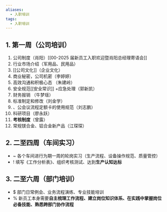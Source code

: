 ```yaml
---
aliases:
  - 入职培训
tags:
  - 入职培训
---
```

## 1. 第一周（公司培训）
1. 公司制度（肖阳）[[00-2025 届新员工入职欢迎暨肖阳总经理寄语会]]
2. 行业市场介绍（军用品、民用品）
3. [[公司文化]]（企业文化）
4. 商业秘密，公司机密（李婷婷）
5. 高效沟通和积极心态 （朱建岭）
6. 安全规范[[安全常识]] +应急处理（郭新凯）
7. 财务报销 （牛梦瑶）
8. 标准制定和修改（刘金学）
9. 、公会议流程定额卡的使用规范（刘志鹏）
10. 科研项目（廖永跃）
11. **考核制度**（曾露）
12. 常规镁合金、铝合金新产品（江琛琛）
## 2. 二至四周（车间实习）
- ~ 各个车间进行为期一周的轮岗实习（生产流程、设备操作规范、质量管控）
- ! 填写《工作分析表》、组织考核测试、达到**生产认知达标**


## 3. 二至六周（部门培训）
- $ 部门日常例会、业务流程演练、专业技能培训
- % 新员工本身需要**自主梳理工作流程、建立岗位知识体系、在实践中掌握岗位必备技能、熟悉跨部门协作流程**
